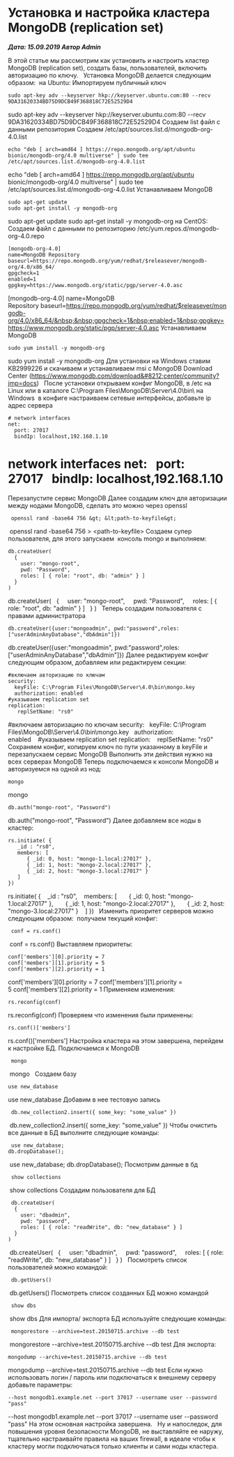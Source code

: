 # Установка и настройка кластера MongoDB (replication set)                	  
***Дата: 15.09.2019 Автор Admin***

В этой статье мы рассмотрим как установить и настроить кластер MongoDB (replication set), создать базы, пользователей, включить авторизацию по ключу.
 
Установка MongoDB делается следующим образом:
 на Ubuntu:
Импортируем публичный ключ
```
sudo apt-key adv --keyserver hkp://keyserver.ubuntu.com:80 --recv 9DA31620334BD75D9DCB49F368818C72E52529D4
```
sudo apt-key adv --keyserver hkp://keyserver.ubuntu.com:80 --recv 9DA31620334BD75D9DCB49F368818C72E52529D4
Создаем list файл с данными репозитория
Создаем /etc/apt/sources.list.d/mongodb-org-4.0.list
```
echo "deb [ arch=amd64 ] https://repo.mongodb.org/apt/ubuntu bionic/mongodb-org/4.0 multiverse" | sudo tee /etc/apt/sources.list.d/mongodb-org-4.0.list
```
echo "deb [ arch=amd64 ] https://repo.mongodb.org/apt/ubuntu bionic/mongodb-org/4.0 multiverse" | sudo tee /etc/apt/sources.list.d/mongodb-org-4.0.list
Устанавливаем MongoDB
```
sudo apt-get update
sudo apt-get install -y mongodb-org
```
sudo apt-get update&nbsp;sudo apt-get install -y mongodb-org
на CentOS:
Создаем файл с данными по репозиторию /etc/yum.repos.d/mongodb-org-4.0.repo
```
[mongodb-org-4.0]
name=MongoDB Repository
baseurl=https://repo.mongodb.org/yum/redhat/$releasever/mongodb-org/4.0/x86_64/
gpgcheck=1
enabled=1
gpgkey=https://www.mongodb.org/static/pgp/server-4.0.asc
```
[mongodb-org-4.0]&nbsp;name=MongoDB Repository&nbsp;baseurl=https://repo.mongodb.org/yum/redhat/$releasever/mongodb-org/4.0/x86_64/&nbsp;&nbsp;gpgcheck=1&nbsp;enabled=1&nbsp;gpgkey=https://www.mongodb.org/static/pgp/server-4.0.asc
Устанавливаем MongoDB
```
sudo yum install -y mongodb-org
```
sudo yum install -y mongodb-org
Для установки на Windows ставим KB2999226 и скачиваем и устанавливаем msi с MongoDB Download Center (https://www.mongodb.com/download&#8212;center/community?jmp=docs)
 
После установки открываем конфиг MongoDB, в /etc на Linux или в каталоге C:\Program Files\MongoDB\Server\4.0\bin\ на Windows
 в конфиге настраиваем сетевые интерфейсы, добавьте ip адрес сервера
 
```
# network interfaces
net:
  port: 27017
  bindIp: localhost,192.168.1.10
```
# network interfaces&nbsp;net:&nbsp;  port: 27017&nbsp;  bindIp: localhost,192.168.1.10
Перезапустите сервис MongoDB
Далее создадим ключ для авторизации между нодами MongoDB, сделать это можно через openssl
```
 openssl rand -base64 756 &gt; &lt;path-to-keyfile&gt;
```
 openssl rand -base64 756 &gt; &lt;path-to-keyfile&gt;
Создаем супер пользователя, для этого запускаем  консоль mongo и выполняем:
```
db.createUser(
  {
    user: "mongo-root",
    pwd: "Password",
    roles: [ { role: "root", db: "admin" } ]
  }
)
```
db.createUser(&nbsp;  {&nbsp;    user: "mongo-root",&nbsp;    pwd: "Password",&nbsp;    roles: [ { role: "root", db: "admin" } ]&nbsp;  }&nbsp;)
&nbsp;
Теперь создадим пользователя с правами администратора
```
db.createUser({user:"mongoadmin", pwd:"password",roles:["userAdminAnyDatabase","dbAdmin"]})
```
db.createUser({user:"mongoadmin", pwd:"password",roles:["userAdminAnyDatabase","dbAdmin"]})
Далее редактируем конфиг следующим образом, добавляем или редактируем секции:
```
#включаем авторизацию по ключам
security:
  keyFile: C:\Program Files\MongoDB\Server\4.0\bin\mongo.key
  authorization: enabled
#указываем replication set
replication:
   replSetName: "rs0"
```
#включаем авторизацию по ключам&nbsp;security:&nbsp;  keyFile: C:\Program Files\MongoDB\Server\4.0\bin\mongo.key&nbsp;  authorization: enabled&nbsp;&nbsp;&nbsp;&nbsp;#указываем replication set&nbsp;replication:&nbsp;   replSetName: "rs0"
&nbsp;
Сохраняем конфиг, копируем ключ по пути указанному в keyFile и перезапускаем сервис MongoDB
Выполнить эти действия нужно на всех серверах MongoDB
Теперь подключаемся к консоли MongoDB и авторизуемся на одной из нод:
```
mongo
```
mongo
```
db.auth("mongo-root", "Password")
```
db.auth("mongo-root", "Password")
Далее добавляем все ноды в кластер:
```
rs.initiate( {
   _id : "rs0",
   members: [
      { _id: 0, host: "mongo-1.local:27017" },
      { _id: 1, host: "mongo-2.local:27017" },
      { _id: 2, host: "mongo-3.local:27017" }
   ]
})
```
rs.initiate( {&nbsp;   _id : "rs0",&nbsp;   members: [&nbsp;      { _id: 0, host: "mongo-1.local:27017" },&nbsp;      { _id: 1, host: "mongo-2.local:27017" },&nbsp;      { _id: 2, host: "mongo-3.local:27017" }&nbsp;   ]&nbsp;})
&nbsp;
Изменить приоритет серверов можно следующим образом:
 получаем текущий конфиг:
```
 conf = rs.conf()
```
 conf = rs.conf()
Выставляем приоритеты:
```
conf['members'][0].priority = 7
conf['members'][1].priority = 5
conf['members'][2].priority = 1
```
conf['members'][0].priority = 7&nbsp;conf['members'][1].priority = 5&nbsp;conf['members'][2].priority = 1
Применяем изменения:
```
rs.reconfig(conf)
```
rs.reconfig(conf)
Проверяем что изменения были применены:
```
rs.conf()['members']
```
rs.conf()['members']
Настройка кластера на этом завершена, перейдем к настройке БД.
Подключаемся к MongoDB
```
 mongo
```
 mongo
&nbsp;
Создаем базу
```
use new_database
```
use new_database
Добавим в нее тестовую запись
```
 db.new_collection2.insert({ some_key: "some_value" })
```
 db.new_collection2.insert({ some_key: "some_value" })
Чтобы очистить все данные в БД выполните следующие команды:
```
 use new_database;
db.dropDatabase();
```
 use new_database;&nbsp;db.dropDatabase();
Посмотрим данные в бд
```
 show collections
```
 show collections
Создадим пользователя для БД
```
 db.createUser(
  {
    user: "dbadmin",
    pwd: "password",
    roles: [ { role: "readWrite", db: "new_database" } ]
  }
)
```
 db.createUser(&nbsp;  {&nbsp;    user: "dbadmin",&nbsp;    pwd: "password",&nbsp;    roles: [ { role: "readWrite", db: "new_database" } ]&nbsp;  }&nbsp;)
&nbsp;
Посмотреть список пользователей можно командой:
```
 db.getUsers()
```
 db.getUsers()
Посмотреть список созданных БД можно командой
```
 show dbs
```
 show dbs
Для импорта/ экспорта БД используйте следующие команды:
```
 mongorestore --archive=test.20150715.archive --db test
```
 mongorestore --archive=test.20150715.archive --db test
Для экспорта:
```
mongodump --archive=test.20150715.archive --db test
```
mongodump --archive=test.20150715.archive --db test
Если нужно использовать логин / пароль или подключаться к внешнему серверу добавьте параметры:
```
--host mongodb1.example.net --port 37017 --username user --password "pass"
```
--host mongodb1.example.net --port 37017 --username user --password "pass"
На этом основная настройка завершена.
 
Ну и напоследок, для повышения уровня безопасности MongoDB, не выставляйте ее наружу, тщательно настраивайте правила на ваших firewall, в идеале чтобы к кластеру могли подключаться только клиенты и сами ноды кластера.
